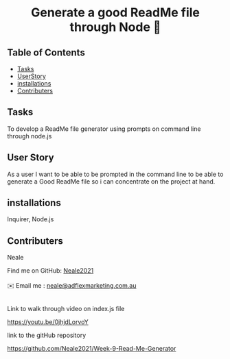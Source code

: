 
<h1 align="center">Generate a good ReadMe file through Node 👋</h1>
  
## Table of Contents
- [Tasks](#Tasks)
- [UserStory](#UserStory)
- [installations](#installations)
- [Contributers](#contributers)

## Tasks
To develop a ReadMe file generator using prompts on command line through node.js

## User Story
 As a user I want to be able to be prompted in the command line to be able to generate a Good ReadMe file so i can concentrate on the project at hand. 

## installations
 Inquirer, Node.js

## Contributers
Neale

Find me on GitHub: [Neale2021](https://github.com/Neale2021)<br />
<br />
✉️ Email me : neale@adflexmarketing.com.au<br /><br />


Link to walk through video on index.js file

https://youtu.be/0jhjdLorvoY


link to the gitHub repository 

https://github.com/Neale2021/Week-9-Read-Me-Generator
    
